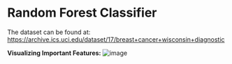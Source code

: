 # Random Forest Classifier

The dataset can be found at: https://archive.ics.uci.edu/dataset/17/breast+cancer+wisconsin+diagnostic

**Visualizing Important Features:**
![image](https://github.com/frandjk/RF-Classifier_Breast-Cancer/assets/122131183/1a42491e-accb-4934-8011-cf2b23b72f09)


